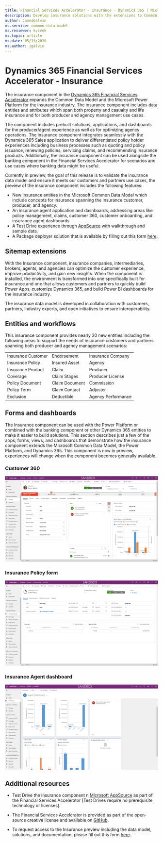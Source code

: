 ```yaml
---
title: Financial Services Accelerator - Insurance - Dynamics 365 | Microsoft Docs
description: Develop insurance solutions with the extensions to Common Data Model and the built-in forms, views, and dashboards of the Dynamics 365 Financial Services Accelerator.
author: JamesGalvin
ms.service: common-data-model
ms.reviewer: kvivek
ms.topic: article
ms.date: 05/13/2020
ms.author: jgalvin
---
```



# Dynamics 365 Financial Services Accelerator - Insurance

The insurance component in the [Dynamics 365 Financial Services Accelerator](https://appsource.microsoft.com/product/dynamics-crm/msfsi.bankingcommondatamodel?tab=Overview) expands the Common Data Model and the Microsoft Power Platform for the insurance industry. The insurance component includes data entities and attributes which span both property and casualty and life insurance and for both producer and agency management use cases. 

The component includes prebuilt solutions, applications, and dashboards for the producer/agent experience as well as for optimizing agency operations. The insurance component integrates seamlessly with the Dynamics 365 Sales application to deliver differentiated policy holder experiences including business processes such as quoting and policy issuance, renewing policies, servicing claims, and recommending insurance products. Additionally, the insurance component can be used alongside the banking component in the Financial Services Accelerator for scenarios and use cases where banking data might be useful.

Currently in preview, the goal of this release is to validate the insurance data model and ensure it meets our customers and partners use cases, the preview of the insurance component includes the following features:

- New insurance entities in the Microsoft Common Data Model which include concepts for insurance spanning the insurance customer, producer, and agency. 
-	An insurance agent application and dashboards, addressing areas like policy management, claims, customer 360, customer onboarding, and insurance agent dashboards
-	A Test Drive experience through [AppSource](https://appsource.microsoft.com/en-us/product/dynamics-365/msfsi.bankingcommondatamodel?tab=Overview) with walkthrough and sample data.
-	A Package deployer solution that is available by filling out this form [here](https://experience.dynamics.com/accelerators/). 

## Sitemap extensions

With the Insurance component, insurance companies, intermediaries, brokers, agents, and agencies can optimize the customer experience, improve productivity, and gain new insights. When the component is installed, the environment is transformed into one specifically built for insurance and one that allows customers and partners to quickly build Power Apps, customize Dynamics 365, and build Power BI dashboards for the insurance industry.

The insurance data model is developed in collaboration with customers, partners, industry experts, and open initiatives to ensure interoperability.


## Entities and workflows

This insurance component provides nearly 30 new entities including the following areas to support the needs of insurance customers and partners spanning both producer and agency management scenarios: 

| | | |
| ------- | -----------------|------------------|
|Insurance Customer |Endorsement |Insurance Company |
|Insurance Policy |Insured Asset |Agency |
|Insurance Product |Claim |Producer |
|Coverage |Claim Stages  |Producer License |
|Policy Document |Claim Document | Commission |
|Policy Term |Claim Contact | Adjuster |
|Exclusion |Deductible |Agency Performance  |

## Forms and dashboards

The Insurance component can be used with the Power Platform or combined with the banking component or other Dynamics 365 entities to make it easier to build solutions. This section describes just a few of the apps, forms, views, and dashboards that demonstrate how the insurance component extends the Microsoft Common Data Model, the Power Platform, and Dynamics 365. This component is now in preview, experiences will change when the component becomes generally available.

### Customer 360

![Customer 360 form](media/insurance-customer360.png)

### Insurance Policy form

![Insurance Policy form](media/insurance-policy.png)

### Insurance Agent dashboard

![Insurance Agent dashboards](media/insurance-agentdash.png)

## Additional resources

- Test Drive the insurance component n [Microsoft AppSource](https://appsource.microsoft.com/en-us/product/dynamics-crm/msfsi.bankingcommondatamodel?tab=Overview) as part of the Financial Services Accelerator [Test Drives require no prerequisite technology or licenses].

- The Financial Services Accelerator is provided as part of the open-source creative license and available on [GitHub](https://github.com/microsoft/Industry-Accelerator-FinancialServices).

- To request access to the Insurance preview including the data model, solutions, and documentation, please fill out this form [here](https://experience.dynamics.com/accelerators/).  
